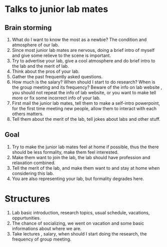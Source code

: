 # Talks to junior lab mates
## Brain storming
1. What do I want to know the most as a newbie? The condition and atmosphere of our lab.
2. Since most junior lab mates are nervous, doing a brief intro of myself and give some relieve to the scene is important.
3. Try to advertise your lab, give a cool atmosphere and do brief intro to the lab and the merit of lab.
4. Think about the pros of your lab.
5. Gather the past frequently asked questions.
6.  How much is the salary? When should I start to do research? When is the group meeting and its frequency? Beware of the info on lab website , you should not repeat the info of lab website, or you want to make tell more or fix some incorrect info of your lab.
7. First mail the junior lab mates, tell them to make a self-intro powerpoint, for the first time meeting new people, allow them to interact with each others matters.
8. Tell them about the merit of the lab, tell jokes about labs and other stuff.

## Goal
1. Try to make the junior lab mates feel at home if possible, thus the there should be less formality, make them feel interested.
2. Make them want to join the lab, the lab should have profession and relaxation combined.
3. Tell the merit of the lab, and make them want to and stay at home when considering this lab.
4. You are also representing your lab, but formality degrades here.

# Structures
1. Lab basic introduction, research topics, usual schedule, vacations, oppurtunities.
2. The chance of socializing, we went on vacation and some basic informations about where we are.
3. Take lectures , salary, when should I start doing the research, the frequency of group meeting.
